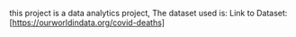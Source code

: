 this project is a data analytics project,
The dataset used is:
Link to Dataset: [https://ourworldindata.org/covid-deaths]
